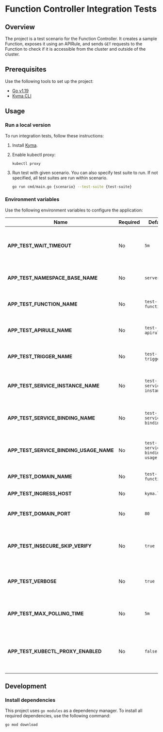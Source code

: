 # Function Controller Integration Tests

## Overview

The project is a test scenario for the Function Controller. It creates a sample Function, exposes it using an APIRule, and sends `GET` requests to the Function to check if it is accessible from the cluster and outside of the cluster.

## Prerequisites

Use the following tools to set up the project:

- [Go v1.19](https://golang.org)
- [Kyma CLI](https://github.com/kyma-project/cli)

## Usage

### Run a local version

To run integration tests, follow these instructions:

1. Install [Kyma](https://kyma-project.io/#/04-operation-guides/operations/02-install-kyma).
2. Enable kubectl proxy:

   ```bash
   kubectl proxy
   ```

3. Run test with given scenario. You can also specify test suite to run. If not specified, all test suites are run within scenario.
   ```bash
   go run cmd/main.go {scenario} --test-suite {test-suite}
   ```

### Environment variables

Use the following environment variables to configure the application:

| Name                                    | Required | Default                      | Description                                                                                                                   |
|-----------------------------------------| -------- |------------------------------|-------------------------------------------------------------------------------------------------------------------------------|
| **APP_TEST_WAIT_TIMEOUT**               | No       | `5m`                         | The period of time for which the application waits for the resources to meet defined conditions                               |
| **APP_TEST_NAMESPACE_BASE_NAME**        | No       | `serverless`                 | The name of the namespace used during integration tests                                                                       |
| **APP_TEST_FUNCTION_NAME**              | No       | `test-function`              | The name of the Function created and deleted during integration tests                                                         |
| **APP_TEST_APIRULE_NAME**               | No       | `test-apirule`               | The name of the APIRule created and deleted during integration tests                                                          |
| **APP_TEST_TRIGGER_NAME**               | No       | `test-trigger`               | The name of the Trigger created and deleted during integration tests                                                          |
| **APP_TEST_SERVICE_INSTANCE_NAME**      | No       | `test-service-instance`      | The name of the ServiceInstance created and deleted during integration tests                                                  |
| **APP_TEST_SERVICE_BINDING_NAME**       | No       | `test-service-binding`       | The name of the ServiceBinding created and deleted during integration tests                                                   |
| **APP_TEST_SERVICE_BINDING_USAGE_NAME** | No       | `test-service-binding-usage` | The name of the ServiceBindingUsage created and deleted during integration tests                                              |
| **APP_TEST_DOMAIN_NAME**                | No       | `test-function`              | The domain name used in the APIRule CR                                                                                        |
| **APP_TEST_INGRESS_HOST**               | No       | `kyma.local`                 | The Ingress host address                                                                                                      |
| **APP_TEST_DOMAIN_PORT**                | No       | `80`                         | The port of the Service exposed by the APIRule in a given domain                                                              |
| **APP_TEST_INSECURE_SKIP_VERIFY**       | No       | `true`                       | The flag that controls whether tests use verification of the server's certificate and the host name to reach the Function     |
| **APP_TEST_VERBOSE**                    | No       | `true`                       | The value that controls whether tests log resources that are subject to change                                                |
| **APP_TEST_MAX_POLLING_TIME**           | No       | `5m`                         | The maximum period of time in which the Function must reconfigure after an update                                             |
| **APP_TEST_KUBECTL_PROXY_ENABLED**      | No       | `false`                      | It enables running test locally with `kubectl proxy`. Run `kubectl proxy --proxy 8001` in the background and set the env to `true` |

## Development

### Install dependencies

This project uses `go modules` as a dependency manager. To install all required dependencies, use the following command:

```bash
go mod download
```
